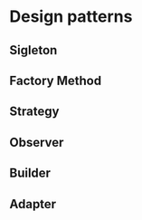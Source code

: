 # Design patterns


## Sigleton


## Factory Method


## Strategy


## Observer


## Builder


## Adapter



